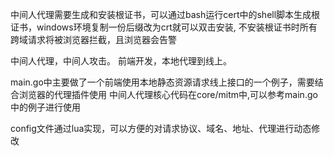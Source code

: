 中间人代理需要生成和安装根证书，可以通过bash运行cert中的shell脚本生成根证书，windows环境复制一份后缀改为crt就可以双击安装,
不安装根证书时所有跨域请求将被浏览器拦截，且浏览器会告警

中间人代理，中间人攻击。
前端开发，本地代理到线上。

main.go中主要做了一个前端使用本地静态资源请求线上接口的一个例子，需要结合浏览器的代理插件使用
中间人代理核心代码在core/mitm中,可以参考main.go中的例子进行使用

config文件通过lua实现，可以方便的对请求协议、域名、地址、代理进行动态修改
